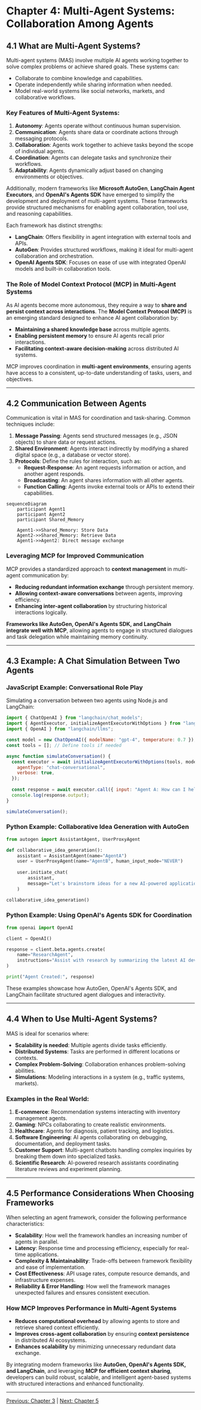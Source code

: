 # Chapter 4: Multi-Agent Systems: Collaboration Among Agents

## **4.1 What are Multi-Agent Systems?**

Multi-agent systems (MAS) involve multiple AI agents working together to solve complex problems or achieve shared goals. These systems can:

- Collaborate to combine knowledge and capabilities.
- Operate independently while sharing information when needed.
- Model real-world systems like social networks, markets, and collaborative workflows.

### **Key Features of Multi-Agent Systems:**

1. **Autonomy**: Agents operate without continuous human supervision.
2. **Communication**: Agents share data or coordinate actions through messaging protocols.
3. **Collaboration**: Agents work together to achieve tasks beyond the scope of individual agents.
4. **Coordination**: Agents can delegate tasks and synchronize their workflows.
5. **Adaptability**: Agents dynamically adjust based on changing environments or objectives.

Additionally, modern frameworks like **Microsoft AutoGen**, **LangChain Agent Executors**, and **OpenAI's Agents SDK** have emerged to simplify the development and deployment of multi-agent systems. These frameworks provide structured mechanisms for enabling agent collaboration, tool use, and reasoning capabilities.

Each framework has distinct strengths:
- **LangChain**: Offers flexibility in agent integration with external tools and APIs.
- **AutoGen**: Provides structured workflows, making it ideal for multi-agent collaboration and orchestration.
- **OpenAI Agents SDK**: Focuses on ease of use with integrated OpenAI models and built-in collaboration tools.

### **The Role of Model Context Protocol (MCP) in Multi-Agent Systems**

As AI agents become more autonomous, they require a way to **share and persist context across interactions**. The **Model Context Protocol (MCP)** is an emerging standard designed to enhance AI agent collaboration by:
- **Maintaining a shared knowledge base** across multiple agents.
- **Enabling persistent memory** to ensure AI agents recall prior interactions.
- **Facilitating context-aware decision-making** across distributed AI systems.

MCP improves coordination in **multi-agent environments**, ensuring agents have access to a consistent, up-to-date understanding of tasks, users, and objectives.

---

## **4.2 Communication Between Agents**

Communication is vital in MAS for coordination and task-sharing. Common techniques include:

1. **Message Passing**: Agents send structured messages (e.g., JSON objects) to share data or request actions.
2. **Shared Environment**: Agents interact indirectly by modifying a shared digital space (e.g., a database or vector store).
3. **Protocols**: Define the rules for interaction, such as:
   - **Request-Response**: An agent requests information or action, and another agent responds.
   - **Broadcasting**: An agent shares information with all other agents.
   - **Function Calling**: Agents invoke external tools or APIs to extend their capabilities.

```mermaid
sequenceDiagram
    participant Agent1
    participant Agent2
    participant Shared_Memory

    Agent1->>Shared_Memory: Store Data
    Agent2->>Shared_Memory: Retrieve Data
    Agent1->>Agent2: Direct message exchange
```

### **Leveraging MCP for Improved Communication**
MCP provides a standardized approach to **context management** in multi-agent communication by:
- **Reducing redundant information exchange** through persistent memory.
- **Allowing context-aware conversations** between agents, improving efficiency.
- **Enhancing inter-agent collaboration** by structuring historical interactions logically.

**Frameworks like AutoGen, OpenAI's Agents SDK, and LangChain integrate well with MCP**, allowing agents to engage in structured dialogues and task delegation while maintaining memory continuity.

---

## **4.3 Example: A Chat Simulation Between Two Agents**

### **JavaScript Example: Conversational Role Play**

Simulating a conversation between two agents using Node.js and LangChain:

```javascript
import { ChatOpenAI } from "langchain/chat_models";
import { AgentExecutor, initializeAgentExecutorWithOptions } from "langchain/agents";
import { OpenAI } from "langchain/llms";

const model = new ChatOpenAI({ modelName: "gpt-4", temperature: 0.7 });
const tools = []; // Define tools if needed

async function simulateConversation() {
  const executor = await initializeAgentExecutorWithOptions(tools, model, {
    agentType: "chat-conversational",
    verbose: true,
  });
  
  const response = await executor.call({ input: "Agent A: How can I help you today?" });
  console.log(response.output);
}

simulateConversation();
```

### **Python Example: Collaborative Idea Generation with AutoGen**

```python
from autogen import AssistantAgent, UserProxyAgent

def collaborative_idea_generation():
    assistant = AssistantAgent(name="AgentA")
    user = UserProxyAgent(name="AgentB", human_input_mode="NEVER")
    
    user.initiate_chat(
        assistant,
        message="Let's brainstorm ideas for a new AI-powered application."
    )

collaborative_idea_generation()
```

### **Python Example: Using OpenAI's Agents SDK for Coordination**

```python
from openai import OpenAI

client = OpenAI()

response = client.beta.agents.create(
    name="ResearchAgent",
    instructions="Assist with research by summarizing the latest AI developments."
)

print("Agent Created:", response)
```

These examples showcase how AutoGen, OpenAI's Agents SDK, and LangChain facilitate structured agent dialogues and interactivity.

---

## **4.4 When to Use Multi-Agent Systems?**

MAS is ideal for scenarios where:

- **Scalability is needed**: Multiple agents divide tasks efficiently.
- **Distributed Systems**: Tasks are performed in different locations or contexts.
- **Complex Problem-Solving**: Collaboration enhances problem-solving abilities.
- **Simulations**: Modeling interactions in a system (e.g., traffic systems, markets).

### **Examples in the Real World:**

1. **E-commerce**: Recommendation systems interacting with inventory management agents.
2. **Gaming**: NPCs collaborating to create realistic environments.
3. **Healthcare**: Agents for diagnosis, patient tracking, and logistics.
4. **Software Engineering**: AI agents collaborating on debugging, documentation, and deployment tasks.
5. **Customer Support**: Multi-agent chatbots handling complex inquiries by breaking them down into specialized tasks.
6. **Scientific Research**: AI-powered research assistants coordinating literature reviews and experiment planning.

---

## **4.5 Performance Considerations When Choosing Frameworks**

When selecting an agent framework, consider the following performance characteristics:

- **Scalability**: How well the framework handles an increasing number of agents in parallel.
- **Latency**: Response time and processing efficiency, especially for real-time applications.
- **Complexity & Maintainability**: Trade-offs between framework flexibility and ease of implementation.
- **Cost Effectiveness**: API usage rates, compute resource demands, and infrastructure expenses.
- **Reliability & Error Handling**: How well the framework manages unexpected failures and ensures consistent execution.

### **How MCP Improves Performance in Multi-Agent Systems**
- **Reduces computational overhead** by allowing agents to store and retrieve shared context efficiently.
- **Improves cross-agent collaboration** by ensuring **context persistence** in distributed AI ecosystems.
- **Enhances scalability** by minimizing unnecessary redundant data exchange.

By integrating modern frameworks like **AutoGen, OpenAI's Agents SDK, and LangChain**, and leveraging **MCP for efficient context sharing**, developers can build robust, scalable, and intelligent agent-based systems with structured interactions and enhanced functionality.


---

[Previous: Chapter 3](https://github.com/FrugalX/ai_agents_ebook_draft/blob/main/Chapter%203%20Building%20a%20Single-Agent.md) | [Next: Chapter 5](https://github.com/FrugalX/ai_agents_ebook_draft/blob/main/Chapter%205%20Autonomous%20and%20Self-Orc.md)


